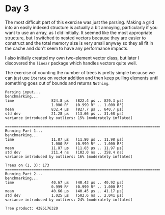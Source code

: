 # Day 3

The most difficult part of this exercise was just the parsing.  Making a grid into an easily indexed structure is actually a bit annoying, particularly if you want to use an array, as I did initially.  It seemed like the most appropriate structure, but I switched to nested vectors because they are easier to construct and the total memory size is very small anyway so they all fit in the cache and don't seem to have any performance impacts.

I also initially created my own two-element vector class, but later I discovered the `linear` package which handles vectors quite well.

The exercise of counting the number of trees is pretty simple because we can just use `iterate` on vector addition and then keep pulling elements until something goes out of bounds and returns `Nothing`.

```
Parsing input...
benchmarking...
time                 824.8 μs   (822.4 μs .. 829.3 μs)
                     1.000 R²   (0.999 R² .. 1.000 R²)
mean                 832.4 μs   (827.7 μs .. 840.7 μs)
std dev              21.28 μs   (13.66 μs .. 31.68 μs)
variance introduced by outliers: 15% (moderately inflated)

================================================================================
Running Part 1...
benchmarking...
time                 11.87 μs   (11.80 μs .. 11.98 μs)
                     1.000 R²   (0.999 R² .. 1.000 R²)
mean                 11.87 μs   (11.83 μs .. 11.97 μs)
std dev              211.4 ns   (102.0 ns .. 358.4 ns)
variance introduced by outliers: 16% (moderately inflated)

Trees on (1, 3): 173
================================================================================
Running Part 2...
benchmarking...
time                 40.67 μs   (40.43 μs .. 40.92 μs)
                     0.999 R²   (0.999 R² .. 1.000 R²)
mean                 40.66 μs   (40.45 μs .. 41.17 μs)
std dev              1.025 μs   (502.6 ns .. 2.041 μs)
variance introduced by outliers: 24% (moderately inflated)

Tree product: 4385176320
```